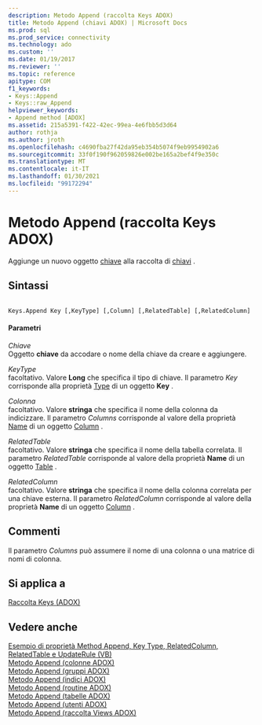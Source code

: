 ```yaml
---
description: Metodo Append (raccolta Keys ADOX)
title: Metodo Append (chiavi ADOX) | Microsoft Docs
ms.prod: sql
ms.prod_service: connectivity
ms.technology: ado
ms.custom: ''
ms.date: 01/19/2017
ms.reviewer: ''
ms.topic: reference
apitype: COM
f1_keywords:
- Keys::Append
- Keys::raw_Append
helpviewer_keywords:
- Append method [ADOX]
ms.assetid: 215a5391-f422-42ec-99ea-4e6fbb5d3d64
author: rothja
ms.author: jroth
ms.openlocfilehash: c4690fba27f42da95eb354b5074f9eb9954902a6
ms.sourcegitcommit: 33f0f190f962059826e002be165a2bef4f9e350c
ms.translationtype: MT
ms.contentlocale: it-IT
ms.lasthandoff: 01/30/2021
ms.locfileid: "99172294"
---
```

# <a name="append-method-adox-keys"></a>Metodo Append (raccolta Keys ADOX)
Aggiunge un nuovo oggetto [chiave](./key-object-adox.md) alla raccolta di [chiavi](./keys-collection-adox.md) .  
  
## <a name="syntax"></a>Sintassi  
  
```  
  
Keys.Append Key [,KeyType] [,Column] [,RelatedTable] [,RelatedColumn]  
```  
  
#### <a name="parameters"></a>Parametri  
 *Chiave*  
 Oggetto **chiave** da accodare o nome della chiave da creare e aggiungere.  
  
 *KeyType*  
 facoltativo. Valore **Long** che specifica il tipo di chiave. Il parametro *Key* corrisponde alla proprietà [Type](./type-property-key-adox.md) di un oggetto **Key** .  
  
 *Colonna*  
 facoltativo. Valore **stringa** che specifica il nome della colonna da indicizzare. Il parametro *Columns* corrisponde al valore della proprietà [Name](./name-property-adox.md) di un oggetto [Column](./column-object-adox.md) .  
  
 *RelatedTable*  
 facoltativo. Valore **stringa** che specifica il nome della tabella correlata. Il parametro *RelatedTable* corrisponde al valore della proprietà **Name** di un oggetto [Table](./table-object-adox.md) .  
  
 *RelatedColumn*  
 facoltativo. Valore **stringa** che specifica il nome della colonna correlata per una chiave esterna. Il parametro *RelatedColumn* corrisponde al valore della proprietà **Name** di un oggetto [Column](./column-object-adox.md) .  
  
## <a name="remarks"></a>Commenti  
 Il parametro *Columns* può assumere il nome di una colonna o una matrice di nomi di colonna.  
  
## <a name="applies-to"></a>Si applica a  
 [Raccolta Keys (ADOX)](./keys-collection-adox.md)  
  
## <a name="see-also"></a>Vedere anche  
 [Esempio di proprietà Method Append, Key Type, RelatedColumn, RelatedTable e UpdateRule (VB)](./keys-append-method-key-type-relatedcolumn-relatedtable-example-vb.md)   
 [Metodo Append (colonne ADOX)](./append-method-adox-columns.md)   
 [Metodo Append (gruppi ADOX)](./append-method-adox-groups.md)   
 [Metodo Append (indici ADOX)](./append-method-adox-indexes.md)   
 [Metodo Append (routine ADOX)](./append-method-adox-procedures.md)   
 [Metodo Append (tabelle ADOX)](./append-method-adox-tables.md)   
 [Metodo Append (utenti ADOX)](./append-method-adox-users.md)   
 [Metodo Append (raccolta Views ADOX)](./append-method-adox-views.md)